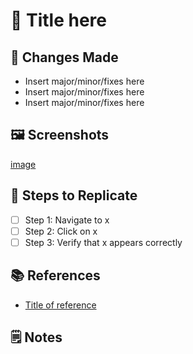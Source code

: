 # 🚀 Title here

<!-- Insert an informative description about your pull request. -->

## 📝 Changes Made

<!-- Describe the changes you made to the code here. -->

- Insert major/minor/fixes here
- Insert major/minor/fixes here
- Insert major/minor/fixes here

## 🖼️ Screenshots

<!-- Insert screenshots or videos here. -->

[image](#insert-sample-image-here)

## 🧪 Steps to Replicate

<!-- List the steps to reproduce the bug or demonstrate your changes. -->

- [ ] Step 1: Navigate to x
- [ ] Step 2: Click on x
- [ ] Step 3: Verify that x appears correctly

## 📚 References

<!-- Insert references (optional) if needed. -->

- [Title of reference](#insert-sample-link-here)

## 🗒️ Notes

<!-- Insert any additional notes if applicable. -->
